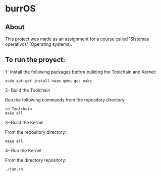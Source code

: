 # burrOS

## About
This project was made as an assignment for a course called 'Sistemas operativos' (Operating systems).

## To run the proyect:

1- Install the following packages before building the Toolchain and Kernel:

```
sudo apt-get install nasm qemu gcc make
```

2- Build the Toolchain

Run the following commands from the repository directory:
```
cd Toolchain
make all
```

3- Build the Kernel

From the repository directory:
```
make all
```

4- Run the Kernel

From the directory repository:
```
./run.sh
```
